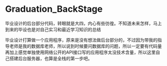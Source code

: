 # Graduation_BackStage
毕业设计的后台部分代码，转眼就是大四，内心有些彷徨。不知道未来怎样，马上到来的毕设也是对自己实习和最近学习知识的总结

毕业设计打算做一个应用程序，原来是没有想法做后台部分的，不过因为带我的指导老师是我的数据库老师，所以说到时候要问数据库的问题，所以一定要有代码量
再加上感觉单独使用网络公开的API接口写的应用程序太没技术含量，所以这里自己搭建后台服务器，也算是全栈的第一步吧。
